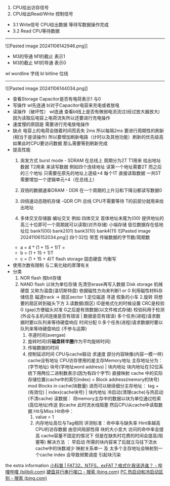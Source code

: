 
1. CPU给出访存信号
2. CPU给出Read/Write 控制信号
 - 3.1 Write信号 CPU给出数据 等待写数据操作完成
 - 3.2 Read CPU等待数据


---

![[Pasted image 20241106142946.png]]
- M3的导通 M1的截止 表示1
- M3的截止 M1的导通 表示0

wl wordline 字线
bl bitline 位线

---

![[Pasted image 20241106144034.png]]
- 查看Storage Capacitor是否有电荷表示1 与0
- 写操作 wl先连通 bl对于Capacitor电容来充电或者放电
- 读操作（破坏性） wl连通 查看bl线上是否有微弱电流流过(经过放大器放大) 因为读取后电容上电荷流失所以还要进行充电操作
- 速度慢的原因是 需要进行充电放电操作
- 缺点 
	电容上的电荷会随着时间而丢失 2ms
	所以每隔2ms 要进行周期性的刷新 (相当于是读操作) 所以要增加刷新电路（计时以及其他功能）刷新的优先级高 如果此时CPU要访问数据 那么需要等到刷新完成
- 提高性能
	1. 突发方式 burst mode - SDRAM 在总线上
		周期分为2T
		T1用来 给出地址数据
		T2用来 来读写数据
		例如四个连续地址
			读第一个地址需要2T
			而之后的三个地址 只需要在原先的地址上逐级+4 每个1T 直接读取数据
			一共5T
		需要增加一个逻辑单元+4（在总线上）
	2. 双倍的数据速率DRAM   - DDR
		在一个周期的上升沿和下降沿都读写数据0
	3. 四倍速动态随机存储 -QDR
		CPI         总线 
		CPU不需要等待
		T的前部分就用来给出地址
		
	1. 多体交叉存储器
		编址交叉 
		例如 四体交叉
			首体地址末尾为(00) 提供地址的高三十位即可一个周期就可以读取(对齐存储) 
			小端存储 低位数据存在低地址位
			bank1(00)       bank2(01)      bank3(10)        bank4(11)
	![[Pasted image 20241106152034.png]]
	四个32位
	带宽 传输数据的字节数/周期数
	- a = 4 * (1 + 15 + 1)T = 
	- b = (1 + 15 + 1)T
	- c = (1 + 15 + 4)T
flash storage 固态硬盘
均衡写
- 使用次数有限制 与二氧化硅的厚薄有关
- 分类
	1. NOR flash 按bit存储
	2. NAND flash 以块为单位存储 先清空erase再写入数据
Disk storage 机械硬盘
又称为温盘(温切斯特盘)
	依据磁性方向来判断1 or 0
	利用磁性材料存储信息
	磁道track -> 扇区sector
	1.定位磁道  寻道
		假象的小车
	2.旋转
		将想要的扇区转到磁头下方 
	3.读数据(扇区)
	ID是格式化的时候设置
		CRC是校验 
	G (gap)方便磁头对准 
	G之后是有效数据(以文件格式存储)
	校验码用于检测(外设与主机间连接是否有错误 | 数据是否有错误)
	 多个任务(进程)请求数据时要以队列来等待硬盘响应
	时间分配
		0.多个任务(进程)请求数据时要以队列来等待硬盘响应 (不参与运算)
		1. 寻道时间(avergae)
		2. 旋转时间(将**磁盘转半圈**作为平均旋转时间)
		3. 传输数据的时间
		4. 控制延迟时间
CPU与cache联动 求速度
	部分内容映像(内容一模一样)
	cache没有地址
	CPU访存使用的是主存Memory地址
	主存地址分为：(字节地址)
	块号(字地址word address)            |              块内地址
	块内地址在32位系统下用两位二进制数表示(因为有四个字节)
	直接映射 
		cache 中的实际存储位置(cache中的索引index) = 
		Block address(memory的块号) mod Blocks in cache(块数量)
	进而可以继续细分主存地址：
	    tag +(有效位) | index(cache块号) | 块内地址
	冷启动(清理cache)与热启动(不清cache)
	读数据： 将memory主存中的数据以块为单位通过检索(高位地址)传送 到cache 此时流水线阻塞 然后CPU从cache中读取数据
	Hit与Miss
		Hit命中：
			1. value = 1
			2. 内存地址高位与Tag相同
	评测标准：命中率与缺失率
	Hint率越高 CPU的访存数据 
	由空间局部性得 块的大小变大 访问的命中率会提高 cache容量不固定的情况下 
	但是在缺失时花费的时间会提高(阻塞等)
		解决方法 ：
		早启动 所需的块内容来了后就立马往下流水
	cache中的块数减少 映射关系单一 及 太多个主存地址会映射到一个cache index 会导致频繁调度 引起块污染


the extra information
[小科普 | FAT32、NTFS、exFAT？格式化我该选谁？ - 哔哩哔哩 (bilibili.com)](https://www.bilibili.com/opus/134323427145258263)
[硬盘并行串行接口 - 搜索 (bing.com)](https://cn.bing.com/search?pglt=673&q=%E7%A1%AC%E7%9B%98%E5%B9%B6%E8%A1%8C%E4%B8%B2%E8%A1%8C%E6%8E%A5%E5%8F%A3&cvid=89ffeb91fa5d4280829c05dcaf802997&gs_lcrp=EgZjaHJvbWUyBggAEEUYOTIGCAEQABhAMgYIAhAAGEAyBggDEAAYQDIGCAQQABhAMgYIBRAAGEAyBggGEAAYQDIGCAcQABhAMgYICBAAGEDSAQkxMDg4N2owajGoAgiwAgE&FORM=ANNTA1&adppc=EdgeStart&PC=U531)
[PC 热启动和冷启动区别 - 搜索 (bing.com)](https://cn.bing.com/search?q=PC+%E7%83%AD%E5%90%AF%E5%8A%A8%E5%92%8C%E5%86%B7%E5%90%AF%E5%8A%A8%E5%8C%BA%E5%88%AB&qs=n&form=QBRE&sp=-1&lq=0&pq=pc%E7%83%AD%E5%90%AF%E5%8A%A8%E5%92%8C%E5%86%B7%E5%90%AF%E5%8A%A8%E5%8C%BA%E5%88%AB&sc=9-11&sk=&cvid=8C75A2481A914749BF02D40236C4AA54&ghsh=0&ghacc=0&ghpl=)
